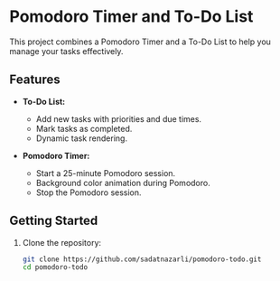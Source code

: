 # Pomodoro Timer and To-Do List

This project combines a Pomodoro Timer and a To-Do List to help you manage your tasks effectively.

## Features

- **To-Do List:**
  - Add new tasks with priorities and due times.
  - Mark tasks as completed.
  - Dynamic task rendering.

- **Pomodoro Timer:**
  - Start a 25-minute Pomodoro session.
  - Background color animation during Pomodoro.
  - Stop the Pomodoro session.

## Getting Started

1. Clone the repository:

   ```bash
   git clone https://github.com/sadatnazarli/pomodoro-todo.git
   cd pomodoro-todo
